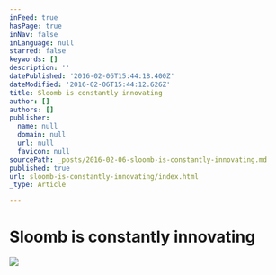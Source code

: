```yaml
---
inFeed: true
hasPage: true
inNav: false
inLanguage: null
starred: false
keywords: []
description: ''
datePublished: '2016-02-06T15:44:18.400Z'
dateModified: '2016-02-06T15:44:12.626Z'
title: Sloomb is constantly innovating
author: []
authors: []
publisher:
  name: null
  domain: null
  url: null
  favicon: null
sourcePath: _posts/2016-02-06-sloomb-is-constantly-innovating.md
published: true
url: sloomb-is-constantly-innovating/index.html
_type: Article

---
```

# Sloomb is constantly innovating
![](https://the-grid-user-content.s3-us-west-2.amazonaws.com/fb2aa0ef-f2c6-414f-a88e-c9036e935170.jpg)